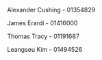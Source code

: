 Alexander Cushing - 01354829 

James Erardi - 01416000

Thomas Tracy - 01191687 

Leangseu Kim - 01494526
